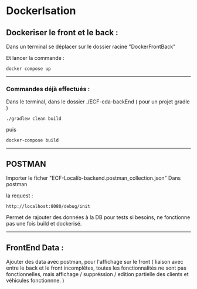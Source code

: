 # DockerIsation

## Dockeriser le front et le back :

Dans un terminal se déplacer sur le dossier racine "DockerFrontBack"

Et lancer la commande :

```
docker compose up
```

---

### Commandes déjà effectués :

Dans le terminal, dans le dossier ./ECF-cda-backEnd ( pour un projet gradle )

```
./gradlew clean build
```

puis

```
docker-compose build
```

---

## POSTMAN

Importer le ficher
"ECF-Localib-backend.postman_collection.json"
Dans postman

la request :

```
http://localhost:8080/debug/init
```

Permet de rajouter des données à la DB pour tests si besoins, ne fonctionne pas une fois build et dockerisé.

---

## FrontEnd Data :

Ajouter des data avec postman, pour l'affichage sur le front
( liaison avec entre le back et le front incomplêtes, toutes les fonctionnalités ne sont pas fonctionnelles, mais affichage / suppréssion / edition partielle des clients et véhicules fonctionnne. )
